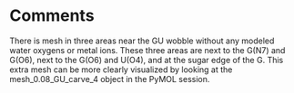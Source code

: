 # Comments

There is mesh in three areas near the GU wobble without any modeled water oxygens or metal ions. These three areas are 
next to the G(N7) and G(O6), next to the G(O6) and U(O4), and at the sugar edge of the G. This extra mesh can be more 
clearly visualized by looking at the mesh_0.08_GU_carve_4 object in the PyMOL session.
